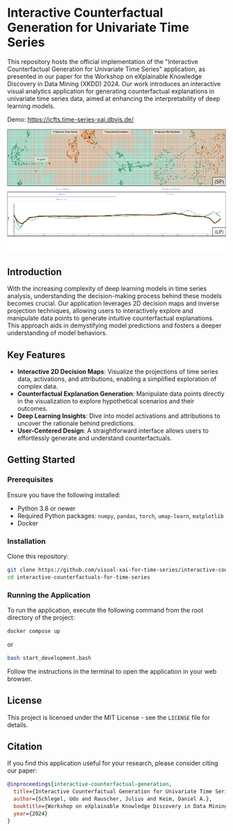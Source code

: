 # Interactive Counterfactual Generation for Univariate Time Series

This repository hosts the official implementation of the "Interactive Counterfactual Generation for Univariate Time Series" application, as presented in our paper for the Workshop on eXplainable Knowledge Discovery in Data Mining (XKDD) 2024.
Our work introduces an interactive visual analytics application for generating counterfactual explanations in univariate time series data, aimed at enhancing the interpretability of deep learning models.

Demo: https://icfts.time-series-xai.dbvis.de/

![Teaser ICFTS](images/teaser.png)

## Introduction

With the increasing complexity of deep learning models in time series analysis, understanding the decision-making process behind these models becomes crucial.
Our application leverages 2D decision maps and inverse projection techniques, allowing users to interactively explore and manipulate data points to generate intuitive counterfactual explanations.
This approach aids in demystifying model predictions and fosters a deeper understanding of model behaviors.

## Key Features

-   **Interactive 2D Decision Maps**: Visualize the projections of time series data, activations, and attributions, enabling a simplified exploration of complex data.
-   **Counterfactual Explanation Generation**: Manipulate data points directly in the visualization to explore hypothetical scenarios and their outcomes.
-   **Deep Learning Insights**: Dive into model activations and attributions to uncover the rationale behind predictions.
-   **User-Centered Design**: A straightforward interface allows users to effortlessly generate and understand counterfactuals.

## Getting Started

### Prerequisites

Ensure you have the following installed:

-   Python 3.8 or newer
-   Required Python packages: `numpy`, `pandas`, `torch`, `umap-learn`, `matplotlib`
-   Docker

### Installation

Clone this repository:

```bash
git clone https://github.com/visual-xai-for-time-series/interactive-counterfactuals-for-time-series.git
cd interactive-counterfactuals-for-time-series
```

### Running the Application

To run the application, execute the following command from the root directory of the project:

```bash
docker compose up
```

or

```bash
bash start_development.bash
```

Follow the instructions in the terminal to open the application in your web browser.

## License

This project is licensed under the MIT License - see the `LICENSE` file for details.

## Citation

If you find this application useful for your research, please consider citing our paper:

```bibtex
@inproceedings{interactive-counterfactual-generation,
  title={Interactive Counterfactual Generation for Univariate Time Series},
  author={Schlegel, Udo and Rauscher, Julius and Keim, Daniel A.},
  booktitle={Workshop on eXplainable Knowledge Discovery in Data Mining (XKDD)},
  year={2024}
}
```

